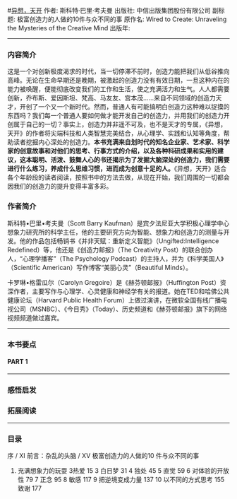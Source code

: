 #[异想，天开](https://book.douban.com/subject/26852111/)
作者:  斯科特·巴里·考夫曼
出版社: 中信出版集团股份有限公司
副标题: 极富创造力的人做的10件与众不同的事
原作名: Wired to Create: Unraveling the Mysteries of the Creative Mind
出版年: 
***
### 内容简介 
这是一个对创新极度渴求的时代，当一切停滞不前时，创造力能把我们从低谷推向高峰。无论在生命早期还是晚期，被激起的创造力没有有效日期，一旦这种内在的能力被唤醒，便能彻底改变我们的工作和生活，使之充满活力和生气。人人都需要创新，乔布斯、爱因斯坦、梵高、马友友、宫本茂……来自不同领域的创造力天才，开创了一个又一个新时代。然而，普通人有可能搞明白创造力这种难以捉摸的东西吗？我们每一个普通人要如何做才能开发自己的创造力，并用我们的创造力开创属于自己的一切？事实上，创造力并非遥不可及，也不是天才的专属，《异想，天开》的作者将尖端科技和人类智慧完美结合，从心理学、实践和认知等角度，帮助读者挖掘内心深处的创造力。**本书充满来自划时代的知名企业家、艺术家、科学家的创意故事和对他们的思考、行事方式的介绍，以及各种科研成果和实用的建议，这本聪明、活泼、鼓舞人心的书还揭示为了发掘大脑深处的创造力，我们需要进行什么练习，养成什么思维习惯，进而成为创意十足的人。**《异想，天开》适合各个年龄段的读者阅读，按照书中的方法去做，从现在开始，我们周围的一切都会因我们的创造力的提升变得丰富多彩。

### 作者简介 
斯科特•巴里•考夫曼（Scott Barry Kaufman）是宾夕法尼亚大学积极心理学中心想象力研究所的科学主任，他的主要研究方向为智能、想象力和创造力的测量与开发。他的作品包括畅销书《并非天赋：重新定义智能》（Ungifted:Intelligence Redefined）等，他还是《创造力邮报》（The Creativity Post）的联合创办人，“心理学播客”（The Psychology Podcast）的主持人，并为《科学美国人》（Scientific American）写作博客“美丽心灵”（Beautiful Minds）。

卡罗琳•格雷瓜尔（Carolyn Gregoire）是《赫芬顿邮报》（Huffington Post）资深作者，主要写作与心理学、心灵健康和神经学有关的报道。她在TED和哈佛公共健康论坛（Harvard Public Health Forum）上做过演讲，在微软全国有线广播电视公司（MSNBC）、《今日秀》（Today）、历史频道和《赫芬顿邮报》旗下的网络视频频道做过嘉宾。

***
### 本书要点
#### PART 1 
***
### 感悟启发
### 拓展阅读
***
### 目录
序 / XI
前言：杂乱的头脑 / XV
极富创造力的人做的10 件与众不同的事
1. 充满想象力的玩耍 3热爱 15
3 白日梦 31
4 独处 45
5 直觉 59
6 对体验的开放性 79
7 正念 95
8 敏感 117
9 把逆境变成力量 137
10 以不同的方式思考 155
致谢 177